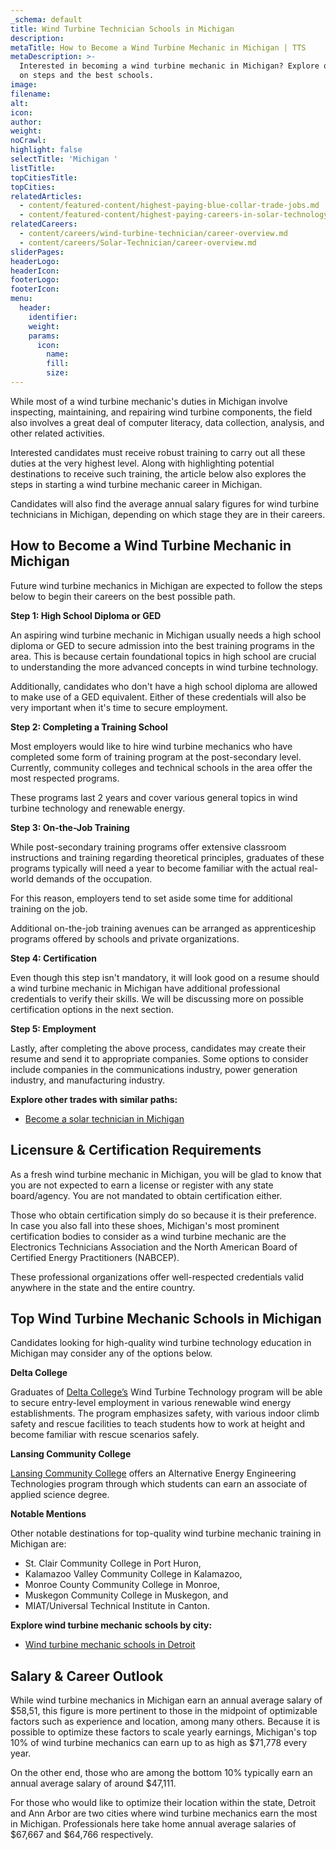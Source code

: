 ```yaml
---
_schema: default
title: Wind Turbine Technician Schools in Michigan
description:
metaTitle: How to Become a Wind Turbine Mechanic in Michigan | TTS
metaDescription: >-
  Interested in becoming a wind turbine mechanic in Michigan? Explore our guide
  on steps and the best schools.
image:
filename:
alt:
icon:
author:
weight:
noCrawl:
highlight: false
selectTitle: 'Michigan '
listTitle:
topCitiesTitle:
topCities:
relatedArticles:
  - content/featured-content/highest-paying-blue-collar-trade-jobs.md
  - content/featured-content/highest-paying-careers-in-solar-technology.md
relatedCareers:
  - content/careers/wind-turbine-technician/career-overview.md
  - content/careers/Solar-Technician/career-overview.md
sliderPages:
headerLogo:
headerIcon:
footerLogo:
footerIcon:
menu:
  header:
    identifier:
    weight:
    params:
      icon:
        name:
        fill:
        size:
---
```

While most of a wind turbine mechanic's duties in Michigan involve inspecting, maintaining, and repairing wind turbine components, the field also involves a great deal of computer literacy, data collection, analysis, and other related activities.

Interested candidates must receive robust training to carry out all these duties at the very highest level. Along with highlighting potential destinations to receive such training, the article below also explores the steps in starting a wind turbine mechanic career in Michigan.

Candidates will also find the average annual salary figures for wind turbine technicians in Michigan, depending on which stage they are in their careers.

## **How to Become a Wind Turbine Mechanic in Michigan**

Future wind turbine mechanics in Michigan are expected to follow the steps below to begin their careers on the best possible path.

**Step 1: High School Diploma or GED**

An aspiring wind turbine mechanic in Michigan usually needs a high school diploma or GED to secure admission into the best training programs in the area. This is because certain foundational topics in high school are crucial to understanding the more advanced concepts in wind turbine technology.

Additionally, candidates who don't have a high school diploma are allowed to make use of a GED equivalent. Either of these credentials will also be very important when it's time to secure employment.

**Step 2: Completing a Training School**

Most employers would like to hire wind turbine mechanics who have completed some form of training program at the post-secondary level. Currently, community colleges and technical schools in the area offer the most respected programs.

These programs last 2 years and cover various general topics in wind turbine technology and renewable energy.

**Step 3: On-the-Job Training**

While post-secondary training programs offer extensive classroom instructions and training regarding theoretical principles, graduates of these programs typically will need a year to become familiar with the actual real-world demands of the occupation.

For this reason, employers tend to set aside some time for additional training on the job.

Additional on-the-job training avenues can be arranged as apprenticeship programs offered by schools and private organizations.

**Step 4: Certification**

Even though this step isn't mandatory, it will look good on a resume should a wind turbine mechanic in Michigan have additional professional credentials to verify their skills. We will be discussing more on possible certification options in the next section.

**Step 5: Employment**

Lastly, after completing the above process, candidates may create their resume and send it to appropriate companies. Some options to consider include companies in the communications industry, power generation industry, and manufacturing industry.

**Explore other trades with similar paths:**

* [Become a solar technician in Michigan](https://toptradeschools.com/near-you/solar-technician/michigan)

## **Licensure & Certification Requirements**

As a fresh wind turbine mechanic in Michigan, you will be glad to know that you are not expected to earn a license or register with any state board/agency. You are not mandated to obtain certification either.

Those who obtain certification simply do so because it is their preference. In case you also fall into these shoes, Michigan's most prominent certification bodies to consider as a wind turbine mechanic are the Electronics Technicians Association and the North American Board of Certified Energy Practitioners (NABCEP).

These professional organizations offer well-respected credentials valid anywhere in the state and the entire country.

## **Top Wind Turbine Mechanic Schools in Michigan**

Candidates looking for high-quality wind turbine technology education in Michigan may consider any of the options below.

**Delta College**

Graduates of [Delta College’s](https://www.delta.edu/programs/current/technical-trades-and-manufacturing/alternative-energy/wind-turbine-technology/associate/index.html) Wind Turbine Technology program will be able to secure entry-level employment in various renewable wind energy establishments. The program emphasizes safety, with various indoor climb safety and rescue facilities to teach students how to work at height and become familiar with rescue scenarios safely.

**Lansing Community College**

[Lansing Community College](https://www.lcc.edu/academics/catalog/degree-certificate-programs/pathways/2018-2019/applied/1486.pdf) offers an Alternative Energy Engineering Technologies program through which students can earn an associate of applied science degree.

**Notable Mentions**

Other notable destinations for top-quality wind turbine mechanic training in Michigan are:

* St. Clair Community College in Port Huron,
* Kalamazoo Valley Community College in Kalamazoo,
* Monroe County Community College in Monroe,
* Muskegon Community College in Muskegon, and
* MIAT/Universal Technical Institute in Canton.

**Explore wind turbine mechanic schools by city:**

* [Wind turbine mechanic schools in Detroit](https://toptradeschools.com/near-you/wind-turbine-technician/michigan/detroit/)

## **Salary & Career Outlook**

While wind turbine mechanics in Michigan earn an annual average salary of $58,51, this figure is more pertinent to those in the midpoint of optimizable factors such as experience and location, among many others. Because it is possible to optimize these factors to scale yearly earnings, Michigan's top 10% of wind turbine mechanics can earn up to as high as $71,778 every year.

On the other end, those who are among the bottom 10% typically earn an annual average salary of around $47,111.

For those who would like to optimize their location within the state, Detroit and Ann Arbor are two cities where wind turbine mechanics earn the most in Michigan. Professionals here take home annual average salaries of $67,667 and $64,766 respectively.